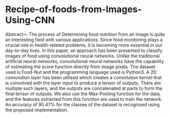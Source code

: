 # Recipe-of-foods-from-Images-Using-CNN
Abstract— The process of Determining food nutrition from an image is quite an interesting field with various applications. Since food monitoring plays a crucial role in health-related problems, it is becoming more essential in our day-to-day lives. In this paper, an approach has been presented to classify images of food using convolutional neural networks. Unlike the traditional artificial neural networks, convolutional neural networks have the capability of estimating the score function directly from image pixels. The dataset used is Food-Nut and the programming language used is Python3. A 2D convolution layer has been utilised which creates a convolution kernel that is convolved with the layer input to produce a tensor of outputs. There are multiple such layers, and the outputs are concatenated at parts to form the final tensor of outputs. We also use the Max-Pooling function for the data, and the features extracted from this function are used to train the network. An accuracy of 90.47% for the classes of the dataset is recognised using the proposed implementation.
